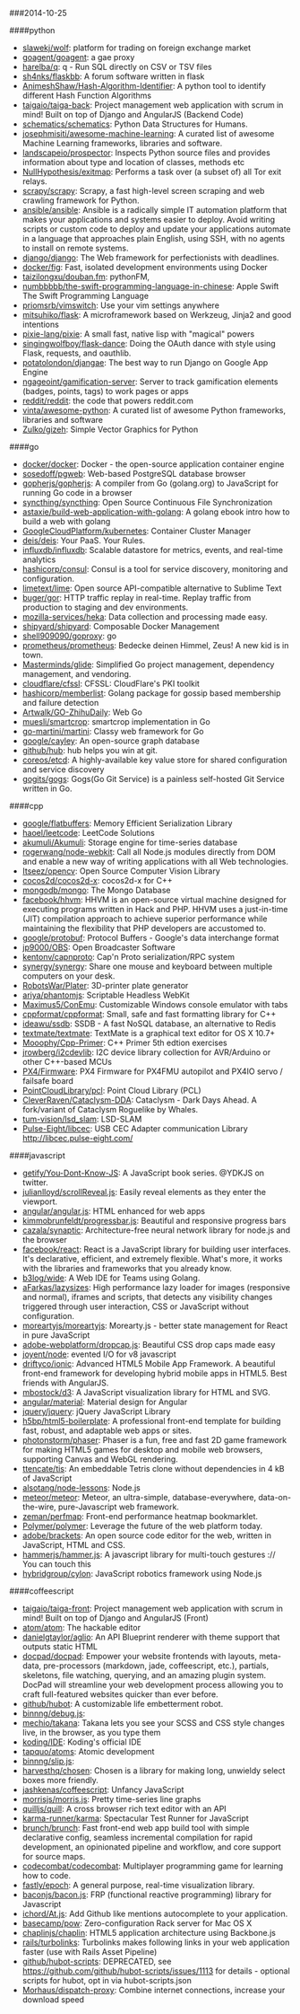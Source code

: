 ###2014-10-25

####python
* [slawekj/wolf](https://github.com/slawekj/wolf): platform for trading on foreign exchange market
* [goagent/goagent](https://github.com/goagent/goagent): a gae proxy
* [harelba/q](https://github.com/harelba/q): q - Run SQL directly on CSV or TSV files
* [sh4nks/flaskbb](https://github.com/sh4nks/flaskbb): A forum software written in flask
* [AnimeshShaw/Hash-Algorithm-Identifier](https://github.com/AnimeshShaw/Hash-Algorithm-Identifier): A python tool to identify different Hash Function Algorithms
* [taigaio/taiga-back](https://github.com/taigaio/taiga-back): Project management web application with scrum in mind! Built on top of Django and AngularJS (Backend Code)
* [schematics/schematics](https://github.com/schematics/schematics): Python Data Structures for Humans.
* [josephmisiti/awesome-machine-learning](https://github.com/josephmisiti/awesome-machine-learning): A curated list of awesome Machine Learning frameworks, libraries and software.
* [landscapeio/prospector](https://github.com/landscapeio/prospector): Inspects Python source files and provides information about type and location of classes, methods etc
* [NullHypothesis/exitmap](https://github.com/NullHypothesis/exitmap): Performs a task over (a subset of) all Tor exit relays.
* [scrapy/scrapy](https://github.com/scrapy/scrapy): Scrapy, a fast high-level screen scraping and web crawling framework for Python.
* [ansible/ansible](https://github.com/ansible/ansible): Ansible is a radically simple IT automation platform that makes your applications and systems easier to deploy. Avoid writing scripts or custom code to deploy and update your applications automate in a language that approaches plain English, using SSH, with no agents to install on remote systems.
* [django/django](https://github.com/django/django): The Web framework for perfectionists with deadlines.
* [docker/fig](https://github.com/docker/fig): Fast, isolated development environments using Docker
* [taizilongxu/douban.fm](https://github.com/taizilongxu/douban.fm): pythonFM,
* [numbbbbb/the-swift-programming-language-in-chinese](https://github.com/numbbbbb/the-swift-programming-language-in-chinese):  Apple  Swift The Swift Programming Language
* [priomsrb/vimswitch](https://github.com/priomsrb/vimswitch): Use your vim settings anywhere
* [mitsuhiko/flask](https://github.com/mitsuhiko/flask): A microframework based on Werkzeug, Jinja2 and good intentions
* [pixie-lang/pixie](https://github.com/pixie-lang/pixie): A small fast, native lisp with "magical" powers
* [singingwolfboy/flask-dance](https://github.com/singingwolfboy/flask-dance): Doing the OAuth dance with style using Flask, requests, and oauthlib.
* [potatolondon/djangae](https://github.com/potatolondon/djangae): The best way to run Django on Google App Engine
* [ngageoint/gamification-server](https://github.com/ngageoint/gamification-server): Server to track gamification elements (badges, points, tags) to work pages or apps
* [reddit/reddit](https://github.com/reddit/reddit): the code that powers reddit.com
* [vinta/awesome-python](https://github.com/vinta/awesome-python): A curated list of awesome Python frameworks, libraries and software
* [Zulko/gizeh](https://github.com/Zulko/gizeh): Simple Vector Graphics for Python

####go
* [docker/docker](https://github.com/docker/docker): Docker - the open-source application container engine
* [sosedoff/pgweb](https://github.com/sosedoff/pgweb): Web-based PostgreSQL database browser
* [gopherjs/gopherjs](https://github.com/gopherjs/gopherjs): A compiler from Go (golang.org) to JavaScript for running Go code in a browser
* [syncthing/syncthing](https://github.com/syncthing/syncthing): Open Source Continuous File Synchronization
* [astaxie/build-web-application-with-golang](https://github.com/astaxie/build-web-application-with-golang): A golang ebook intro how to build a web with golang
* [GoogleCloudPlatform/kubernetes](https://github.com/GoogleCloudPlatform/kubernetes): Container Cluster Manager
* [deis/deis](https://github.com/deis/deis): Your PaaS. Your Rules.
* [influxdb/influxdb](https://github.com/influxdb/influxdb): Scalable datastore for metrics, events, and real-time analytics
* [hashicorp/consul](https://github.com/hashicorp/consul): Consul is a tool for service discovery, monitoring and configuration.
* [limetext/lime](https://github.com/limetext/lime): Open source API-compatible alternative to Sublime Text
* [buger/gor](https://github.com/buger/gor): HTTP traffic replay in real-time. Replay traffic from production to staging and dev environments.
* [mozilla-services/heka](https://github.com/mozilla-services/heka): Data collection and processing made easy.
* [shipyard/shipyard](https://github.com/shipyard/shipyard): Composable Docker Management
* [shell909090/goproxy](https://github.com/shell909090/goproxy): go
* [prometheus/prometheus](https://github.com/prometheus/prometheus): Bedecke deinen Himmel, Zeus!  A new kid is in town.
* [Masterminds/glide](https://github.com/Masterminds/glide): Simplified Go project management, dependency management, and vendoring.
* [cloudflare/cfssl](https://github.com/cloudflare/cfssl): CFSSL: CloudFlare's PKI toolkit
* [hashicorp/memberlist](https://github.com/hashicorp/memberlist): Golang package for gossip based membership and failure detection
* [Artwalk/GO-ZhihuDaily](https://github.com/Artwalk/GO-ZhihuDaily):  Web Go 
* [muesli/smartcrop](https://github.com/muesli/smartcrop): smartcrop implementation in Go
* [go-martini/martini](https://github.com/go-martini/martini): Classy web framework for Go
* [google/cayley](https://github.com/google/cayley): An open-source graph database
* [github/hub](https://github.com/github/hub): hub helps you win at git.
* [coreos/etcd](https://github.com/coreos/etcd): A highly-available key value store for shared configuration and service discovery
* [gogits/gogs](https://github.com/gogits/gogs): Gogs(Go Git Service) is a painless self-hosted Git Service written in Go.

####cpp
* [google/flatbuffers](https://github.com/google/flatbuffers): Memory Efficient Serialization Library
* [haoel/leetcode](https://github.com/haoel/leetcode): LeetCode Solutions
* [akumuli/Akumuli](https://github.com/akumuli/Akumuli): Storage engine for time-series database
* [rogerwang/node-webkit](https://github.com/rogerwang/node-webkit): Call all Node.js modules directly from DOM and enable a new way of writing applications with all Web technologies.
* [Itseez/opencv](https://github.com/Itseez/opencv): Open Source Computer Vision Library
* [cocos2d/cocos2d-x](https://github.com/cocos2d/cocos2d-x): cocos2d-x for C++
* [mongodb/mongo](https://github.com/mongodb/mongo): The Mongo Database
* [facebook/hhvm](https://github.com/facebook/hhvm): HHVM is an open-source virtual machine designed for executing programs written in Hack and PHP. HHVM uses a just-in-time (JIT) compilation approach to achieve superior performance while maintaining the flexibility that PHP developers are accustomed to.
* [google/protobuf](https://github.com/google/protobuf): Protocol Buffers - Google's data interchange format
* [jp9000/OBS](https://github.com/jp9000/OBS): Open Broadcaster Software
* [kentonv/capnproto](https://github.com/kentonv/capnproto): Cap'n Proto serialization/RPC system
* [synergy/synergy](https://github.com/synergy/synergy): Share one mouse and keyboard between multiple computers on your desk.
* [RobotsWar/Plater](https://github.com/RobotsWar/Plater): 3D-printer plate generator
* [ariya/phantomjs](https://github.com/ariya/phantomjs): Scriptable Headless WebKit
* [Maximus5/ConEmu](https://github.com/Maximus5/ConEmu): Customizable Windows console emulator with tabs
* [cppformat/cppformat](https://github.com/cppformat/cppformat): Small, safe and fast formatting library for C++
* [ideawu/ssdb](https://github.com/ideawu/ssdb): SSDB - A fast NoSQL database, an alternative to Redis
* [textmate/textmate](https://github.com/textmate/textmate): TextMate is a graphical text editor for OS X 10.7+
* [Mooophy/Cpp-Primer](https://github.com/Mooophy/Cpp-Primer): C++ Primer 5th edtion exercises
* [jrowberg/i2cdevlib](https://github.com/jrowberg/i2cdevlib): I2C device library collection for AVR/Arduino or other C++-based MCUs
* [PX4/Firmware](https://github.com/PX4/Firmware): PX4 Firmware for PX4FMU autopilot and PX4IO servo / failsafe board
* [PointCloudLibrary/pcl](https://github.com/PointCloudLibrary/pcl): Point Cloud Library (PCL)
* [CleverRaven/Cataclysm-DDA](https://github.com/CleverRaven/Cataclysm-DDA): Cataclysm - Dark Days Ahead. A fork/variant of Cataclysm Roguelike by Whales.
* [tum-vision/lsd_slam](https://github.com/tum-vision/lsd_slam): LSD-SLAM
* [Pulse-Eight/libcec](https://github.com/Pulse-Eight/libcec): USB CEC Adapter communication Library  http://libcec.pulse-eight.com/

####javascript
* [getify/You-Dont-Know-JS](https://github.com/getify/You-Dont-Know-JS): A JavaScript book series. @YDKJS on twitter.
* [julianlloyd/scrollReveal.js](https://github.com/julianlloyd/scrollReveal.js): Easily reveal elements as they enter the viewport.
* [angular/angular.js](https://github.com/angular/angular.js): HTML enhanced for web apps
* [kimmobrunfeldt/progressbar.js](https://github.com/kimmobrunfeldt/progressbar.js): Beautiful and responsive progress bars
* [cazala/synaptic](https://github.com/cazala/synaptic): Architecture-free neural network library for node.js and the browser
* [facebook/react](https://github.com/facebook/react): React is a JavaScript library for building user interfaces. It's declarative, efficient, and extremely flexible. What's more, it works with the libraries and frameworks that you already know.
* [b3log/wide](https://github.com/b3log/wide): A Web IDE for Teams using Golang.
* [aFarkas/lazysizes](https://github.com/aFarkas/lazysizes): High performance lazy loader for images (responsive and normal), iframes and scripts, that detects any visibility changes triggered through user interaction, CSS or JavaScript without configuration.
* [moreartyjs/moreartyjs](https://github.com/moreartyjs/moreartyjs): Morearty.js - better state management for React in pure JavaScript
* [adobe-webplatform/dropcap.js](https://github.com/adobe-webplatform/dropcap.js): Beautiful CSS drop caps made easy
* [joyent/node](https://github.com/joyent/node): evented I/O for v8 javascript
* [driftyco/ionic](https://github.com/driftyco/ionic): Advanced HTML5 Mobile App Framework. A beautiful front-end framework for developing hybrid mobile apps in HTML5. Best friends with AngularJS.
* [mbostock/d3](https://github.com/mbostock/d3): A JavaScript visualization library for HTML and SVG.
* [angular/material](https://github.com/angular/material): Material design for Angular
* [jquery/jquery](https://github.com/jquery/jquery): jQuery JavaScript Library
* [h5bp/html5-boilerplate](https://github.com/h5bp/html5-boilerplate): A professional front-end template for building fast, robust, and adaptable web apps or sites.
* [photonstorm/phaser](https://github.com/photonstorm/phaser): Phaser is a fun, free and fast 2D game framework for making HTML5 games for desktop and mobile web browsers, supporting Canvas and WebGL rendering.
* [ttencate/tis](https://github.com/ttencate/tis): An embeddable Tetris clone without dependencies in 4 kB of JavaScript
* [alsotang/node-lessons](https://github.com/alsotang/node-lessons): Node.js 
* [meteor/meteor](https://github.com/meteor/meteor): Meteor, an ultra-simple, database-everywhere, data-on-the-wire, pure-Javascript web framework.
* [zeman/perfmap](https://github.com/zeman/perfmap): Front-end performance heatmap bookmarklet.
* [Polymer/polymer](https://github.com/Polymer/polymer): Leverage the future of the web platform today.
* [adobe/brackets](https://github.com/adobe/brackets): An open source code editor for the web, written in JavaScript, HTML and CSS.
* [hammerjs/hammer.js](https://github.com/hammerjs/hammer.js): A javascript library for multi-touch gestures :// You can touch this
* [hybridgroup/cylon](https://github.com/hybridgroup/cylon): JavaScript robotics framework using Node.js

####coffeescript
* [taigaio/taiga-front](https://github.com/taigaio/taiga-front): Project management web application with scrum in mind! Built on top of Django and AngularJS (Front)
* [atom/atom](https://github.com/atom/atom): The hackable editor
* [danielgtaylor/aglio](https://github.com/danielgtaylor/aglio): An API Blueprint renderer with theme support that outputs static HTML
* [docpad/docpad](https://github.com/docpad/docpad): Empower your website frontends with layouts, meta-data, pre-processors (markdown, jade, coffeescript, etc.), partials, skeletons, file watching, querying, and an amazing plugin system. DocPad will streamline your web development process allowing you to craft full-featured websites quicker than ever before.
* [github/hubot](https://github.com/github/hubot): A customizable life embetterment robot.
* [binnng/debug.js](https://github.com/binnng/debug.js): 
* [mechio/takana](https://github.com/mechio/takana): Takana lets you see your SCSS and CSS style changes live, in the browser, as you type them
* [koding/IDE](https://github.com/koding/IDE): Koding's official IDE
* [tapquo/atoms](https://github.com/tapquo/atoms): Atomic development
* [binnng/slip.js](https://github.com/binnng/slip.js): 
* [harvesthq/chosen](https://github.com/harvesthq/chosen): Chosen is a library for making long, unwieldy select boxes more friendly.
* [jashkenas/coffeescript](https://github.com/jashkenas/coffeescript): Unfancy JavaScript
* [morrisjs/morris.js](https://github.com/morrisjs/morris.js): Pretty time-series line graphs
* [quilljs/quill](https://github.com/quilljs/quill): A cross browser rich text editor with an API
* [karma-runner/karma](https://github.com/karma-runner/karma): Spectacular Test Runner for JavaScript
* [brunch/brunch](https://github.com/brunch/brunch): Fast front-end web app build tool with simple declarative config, seamless incremental compilation for rapid development, an opinionated pipeline and workflow, and core support for source maps.
* [codecombat/codecombat](https://github.com/codecombat/codecombat): Multiplayer programming game for learning how to code.
* [fastly/epoch](https://github.com/fastly/epoch): A general purpose, real-time visualization library.
* [baconjs/bacon.js](https://github.com/baconjs/bacon.js): FRP (functional reactive programming) library for Javascript
* [ichord/At.js](https://github.com/ichord/At.js): Add Github like mentions autocomplete to your application.
* [basecamp/pow](https://github.com/basecamp/pow): Zero-configuration Rack server for Mac OS X
* [chaplinjs/chaplin](https://github.com/chaplinjs/chaplin): HTML5 application architecture using Backbone.js
* [rails/turbolinks](https://github.com/rails/turbolinks): Turbolinks makes following links in your web application faster (use with Rails Asset Pipeline)
* [github/hubot-scripts](https://github.com/github/hubot-scripts): DEPRECATED, see https://github.com/github/hubot-scripts/issues/1113 for details - optional scripts for hubot, opt in via hubot-scripts.json
* [Morhaus/dispatch-proxy](https://github.com/Morhaus/dispatch-proxy): Combine internet connections, increase your download speed
